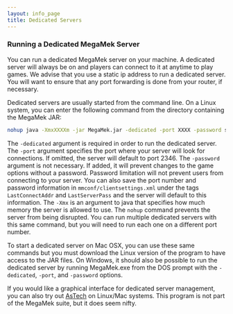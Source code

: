 ```yaml
---
layout: info_page
title: Dedicated Servers
---
```


### Running a Dedicated MegaMek Server 

You can run a dedicated MegaMek server on your machine. A dedicated server will always be on and players can connect to it at anytime to play games. We advise that you use a static ip address to run a dedicated server. You will want to ensure that any port forwarding is done from your router, if necessary. 

Dedicated servers are usually started from the command line. On a Linux system, you can enter the following command from the directory containing the MegaMek JAR:

```bash
nohup java -XmxXXXXm -jar MegaMek.jar -dedicated -port XXXX -password somepass &
```


The `-dedicated` argument is required in order to run the dedicated server. The `-port` argument specifies the port where your server will look for connections. If omitted, the server will default to port 2346. The `-password` argument is not necessary. If added, it will prevent changes to the game options without a password. Password limitation will not prevent users from connecting to your server. You can also save the port number and password information in `mmconf/clientsettings.xml` under the tags `LastConnectAddr` and `LastServerPass` and the server will default to this information. The `-Xmx` is an argument to java that specifies how much memory the server is allowed to use. The `nohup` command prevents the server from being disrupted. You can run multiple dedicated servers with this same command, but you will need to run each one on a different port number. 

To start a dedicated server on Mac OSX, you can use these same commands but you must download the Linux version of the program to have access to the JAR files. On Windows, it should also be possible to run the dedicated server by running MegaMek.exe from the DOS prompt with the `-dedicated`, `-port`, and `-password` options.

If you would like a graphical interface for dedicated server management, you can also try out [AsTech](https://github.com/seem8/astech) on Linux/Mac systems. This program is not part of the MegaMek suite, but it does seem nifty. 
